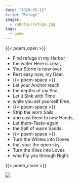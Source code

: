 ```yaml
---
date: "2020-05-12"
title: "Refuge"
images:
  - /photos/refuge.jpg
tags:
  - poem
---
```

  
{{< poem_open >}}

* Find refuge in my Harbor
* the water Here is clear,
* Your Storm is now over
* Rest easy now, my Dear.
* {{< poem-space >}}
* Let your Anchor reach
* the depths of my Sea,
* Let it Sink with Time
* while you set yourself Free.
* {{< poem-space >}}
* Strip the worn Sails
* and cast them to new Hands,
* Let them–Taste–again
* the Salt of warm Sands.
* {{< poem-space >}}
* Turn the Whites into Doves
* that soar the open sky,
* Turn the Kites into Loves
* who Fly you through Night.

{{< poem_close >}}

![](/photos/refuge.jpg)